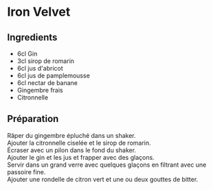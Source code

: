 # Iron Velvet

## Ingredients

- 6cl Gin
- 3cl sirop de romarin
- 6cl jus d'abricot
- 6cl jus de pamplemousse
- 6cl nectar de banane
- Gingembre frais
- Citronnelle

## Préparation

Râper du gingembre épluché dans un shaker. \
Ajouter la citronnelle ciselée et le sirop de romarin. \
Écraser avec un pilon dans le fond du shaker. \
Ajouter le gin et les jus et frapper avec des glaçons. \
Servir dans un grand verre avec quelques glaçons en filtrant avec une passoire fine. \
Ajouter une rondelle de citron vert et une ou deux gouttes de bitter. 

